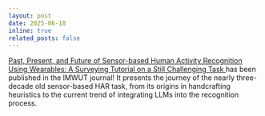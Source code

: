 ```yaml
---
layout: post
date: 2025-06-18
inline: true
related_posts: false
---
```


[Past, Present, and Future of Sensor-based Human Activity Recognition Using Wearables: A Surveying Tutorial on a Still Challenging Task
](https://dl.acm.org/doi/pdf/10.1145/3729467) has been published in the IMWUT journal! It presents the journey of the nearly three-decade old sensor-based HAR task, from its origins in handcrafting heuristics to the current trend of integrating LLMs into the recognition process. 
